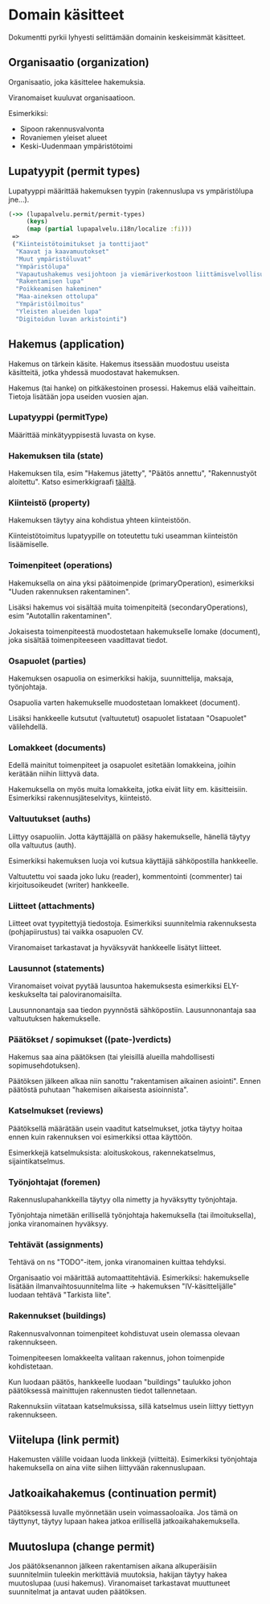 # Domain käsitteet

Dokumentti pyrkii lyhyesti selittämään domainin keskeisimmät käsitteet.

## Organisaatio (organization)

Organisaatio, joka käsittelee hakemuksia.

Viranomaiset kuuluvat organisaatioon.

Esimerkiksi: 
 - Sipoon rakennusvalvonta
 - Rovaniemen yleiset alueet
 - Keski-Uudenmaan ympäristötoimi

## Lupatyypit (permit types)

Lupatyyppi määrittää hakemuksen tyypin (rakennuslupa vs ympäristölupa jne...).

```clojure
(->> (lupapalvelu.permit/permit-types)
     (keys)
     (map (partial lupapalvelu.i18n/localize :fi)))
 =>
 ("Kiinteistötoimitukset ja tonttijaot"
  "Kaavat ja kaavamuutokset"
  "Muut ympäristöluvat"
  "Ympäristölupa"
  "Vapautushakemus vesijohtoon ja viemäriverkostoon liittämisvelvollisuudesta"
  "Rakentamisen lupa"
  "Poikkeamisen hakeminen"
  "Maa-aineksen ottolupa"
  "Ympäristöilmoitus"
  "Yleisten alueiden lupa"
  "Digitoidun luvan arkistointi")
```

## Hakemus (application)

Hakemus on tärkein käsite. Hakemus itsessään muodostuu useista käsitteitä, jotka yhdessä muodostavat hakemuksen.

Hakemus (tai hanke) on pitkäkestoinen prosessi. Hakemus elää vaiheittain. Tietoja lisätään jopa useiden vuosien ajan.

### Lupatyyppi (permitType)

Määrittää minkätyyppisestä luvasta on kyse.

### Hakemuksen tila (state)

Hakemuksen tila, esim "Hakemus jätetty", "Päätös annettu", "Rakennustyöt aloitettu".
Katso esimerkkigraafi [täältä](../information-architecture.md##hakemuksen-tila).

### Kiinteistö (property)

Hakemuksen täytyy aina kohdistua yhteen kiinteistöön. 

Kiinteistötoimitus lupatyypille on toteutettu tuki useamman kiinteistön lisäämiselle.

### Toimenpiteet (operations)

Hakemuksella on aina yksi päätoimenpide (primaryOperation), esimerkiksi "Uuden rakennuksen rakentaminen".

Lisäksi hakemus voi sisältää muita toimenpiteitä (secondaryOperations), esim "Autotallin rakentaminen".

Jokaisesta toimenpiteestä muodostetaan hakemukselle lomake (document), joka sisältää toimenpiteeseen vaadittavat tiedot.

### Osapuolet (parties)

Hakemuksen osapuolia on esimerkiksi hakija, suunnittelija, maksaja, työnjohtaja.

Osapuolia varten hakemukselle muodostetaan lomakkeet (document).

Lisäksi hankkeelle kutsutut (valtuutetut) osapuolet listataan "Osapuolet" välilehdellä.

### Lomakkeet (documents)

Edellä mainitut toimenpiteet ja osapuolet esitetään lomakkeina, joihin kerätään niihin liittyvä data.

Hakemuksella on myös muita lomakkeita, jotka eivät liity em. käsitteisiin. Esimerkiksi rakennusjäteselvitys, kiinteistö.

### Valtuutukset (auths)

Liittyy osapuoliin. Jotta käyttäjällä on pääsy hakemukselle, hänellä täytyy olla valtuutus (auth). 

Esimerkiksi hakemuksen luoja voi kutsua käyttäjiä sähköpostilla hankkeelle.

Valtuutettu voi saada joko luku (reader), kommentointi (commenter) tai kirjoitusoikeudet (writer) hankkeelle. 

### Liitteet (attachments)

Liitteet ovat tyypitettyjä tiedostoja. Esimerkiksi suunnitelmia rakennuksesta (pohjapiirustus) tai vaikka osapuolen CV.

Viranomaiset tarkastavat ja hyväksyvät hankkeelle lisätyt liitteet.

### Lausunnot (statements)

Viranomaiset voivat pyytää lausuntoa hakemuksesta esimerkiksi ELY-keskukselta tai paloviranomaisilta.

Lausunnonantaja saa tiedon pyynnöstä sähköpostiin. Lausunnonantaja saa valtuutuksen hakemukselle.

### Päätökset / sopimukset ((pate-)verdicts)

Hakemus saa aina päätöksen (tai yleisillä alueilla mahdollisesti sopimusehdotuksen).

Päätöksen jälkeen alkaa niin sanottu "rakentamisen aikainen asiointi". 
Ennen päätöstä puhutaan "hakemisen aikaisesta asioinnista".

### Katselmukset (reviews)

Päätöksellä määrätään usein vaaditut katselmukset, jotka täytyy hoitaa ennen kuin rakennuksen voi esimerkiksi ottaa käyttöön.

Esimerkkejä katselmuksista: aloituskokous, rakennekatselmus, sijaintikatselmus.

### Työnjohtajat (foremen)

Rakennuslupahankkeilla täytyy olla nimetty ja hyväksytty työnjohtaja.

Työnjohtaja nimetään erillisellä työnjohtaja hakemuksella (tai ilmoituksella), jonka viranomainen hyväksyy.

### Tehtävät (assignments)

Tehtävä on ns "TODO"-item, jonka viranomainen kuittaa tehdyksi.

Organisaatio voi määrittää automaattitehtäviä. 
Esimerkiksi: hakemukselle lisätään ilmanvaihtosuunnitelma liite -> hakemuksen "IV-käsittelijälle" luodaan tehtävä
"Tarkista liite". 

### Rakennukset (buildings)

Rakennusvalvonnan toimenpiteet kohdistuvat usein olemassa olevaan rakennukseen.

Toimenpiteesen lomakkeelta valitaan rakennus, johon toimenpide kohdistetaan.

Kun luodaan päätös, hankkeelle luodaan "buildings" taulukko johon päätöksessä mainittujen rakennusten tiedot tallennetaan.

Rakennuksiin viitataan katselmuksissa, sillä katselmus usein liittyy tiettyyn rakennukseen. 

## Viitelupa (link permit)

Hakemusten välille voidaan luoda linkkejä (viitteitä). 
Esimerkiksi työnjohtaja hakemuksella on aina viite siihen liittyvään rakennuslupaan. 

## Jatkoaikahakemus (continuation permit)

Päätöksessä luvalle myönnetään usein voimassaoloaika. Jos tämä on täyttynyt, täytyy lupaan hakea jatkoa erillisellä
jatkoaikahakemuksella.

## Muutoslupa (change permit)

Jos päätöksenannon jälkeen rakentamisen aikana alkuperäisiin suunnitelmiin tuleekin merkittäviä muutoksia, 
hakijan täytyy hakea muutoslupaa (uusi hakemus). 
Viranomaiset tarkastavat muuttuneet suunnitelmat ja antavat uuden päätöksen.
